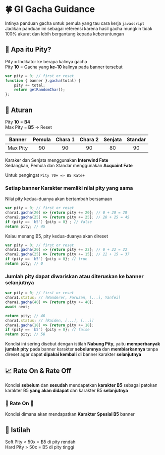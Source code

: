 # 🍀 GI Gacha Guidance

Intinya panduan gacha untuk pemula yang tau cara kerja `javascript`\
Jadikan panduan ini sebagai referensi karena hasil gacha mungkin tidak 100% akurat dan lebih bergantung kepada keberuntungan

## 💠 Apa itu Pity?

Pity = Indikator ke berapa kalinya gacha\
Pity **10** = Gacha yang **ke-10** kalinya pada banner tersebut

```javascript
var pity = 0; // first or reset
function { banner }.gacha(total) {
    pity += total;
    return getRandomChar();
};
```

## 📜 Aturan

Pity **10** = **B4**\
Max Pity = **B5** &rightarrow; Reset

| Banner | Pemula | Chara 1 | Chara 2 | Senjata | Standar |
| :--: | :--: | :--: | :--: | :--: | :--: |
| Max Pity | 90 | 90 | 90 | 80 | 90 |

Karaker dan Senjata menggunakan **Interwind Fate**\
Sedangkan, Pemula dan Standar menggunakan **Acquaint Fate**

Untuk pengingat `Pity 70+ => B5 Rate+`

### Setiap banner Karakter memliki nilai pity yang sama

Nilai pity kedua-duanya akan bertambah bersamaan

```javascript
var pity = 0; // first or reset
chara1.gacha(20) => {return pity += 20}; // 0 + 20 = 20
chara2.gacha(25) => {return pity += 25}; // 20 + 25 = 45
if (pity == 'b5') {pity = 0} ; // false
return pity; // 45
```

Kalau menang B5, pity kedua-duanya akan direset

```javascript
var pity = 0; // first or reset
chara1.gacha(20) => {return pity += 22}; // 0 + 22 = 22
chara2.gacha(25) => {return pity += 15}; // 22 + 15 = 37
if (pity == 'b5') {pity = 0}; // true
return pity; // 0
```

### Jumlah pity dapat diwariskan atau diteruskan ke banner selanjutnya

```javascript
var pity = 0; // first or reset
chara1.status; // [Wanderer, Faruzan, [...], Yanfei]
chara1.gacha(40) => {return pity += 40};
await next;

return pity; // 40
chara1.status; // [Raiden, [...], [...]]
chara1.gacha(18) => {return pity += 18};
if (pity == 'b5') {pity = 0}; // false
return pity; // 58
```

Kondisi ini sering disebut dengan istilah **Nabung Pity**, yaitu **memperbanyak jumlah pity** pada banner karakter **sebelumnya** dan **membiarkannya** tanpa direset agar dapat **dipakai kembali** di banner karakter **selanjutnya**

## 📈 Rate On & Rate Off

Kondisi  **sebelum** dan **sesudah** mendapatkan **karakter B5** sebagai patokan karakter B5 **yang akan didapat** dan karakter B5 **selanjutnya**

### 📳 Rate On 📴

Kondisi dimana akan mendapatkan **Karakter Spesial B5** banner

## 📖 Istilah

Soft Pity < 50x = B5 di pity rendah\
Hard Pity > 50x = B5 di pity tinggi
